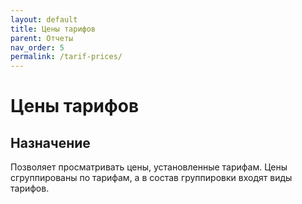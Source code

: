 ```yaml
---
layout: default
title: Цены тарифов
parent: Отчеты
nav_order: 5
permalink: /tarif-prices/
---
```


# Цены тарифов

## Назначение

Позволяет просматривать цены, установленные тарифам.
Цены сгруппированы по тарифам, а в состав группировки входят виды тарифов.
